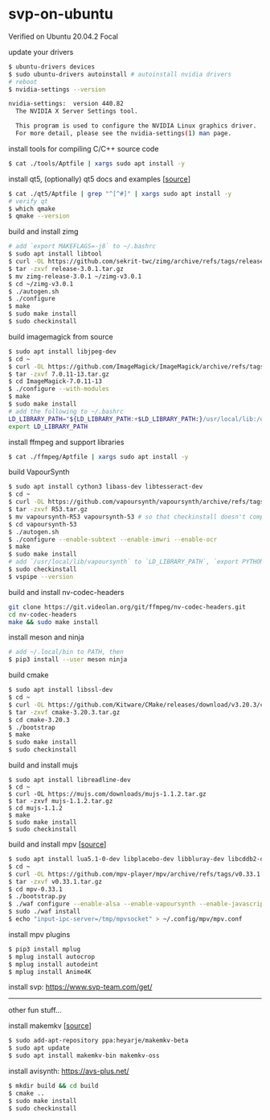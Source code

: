 # svp-on-ubuntu

Verified on Ubuntu 20.04.2 Focal

update your drivers

```bash
$ ubuntu-drivers devices
$ sudo ubuntu-drivers autoinstall # autoinstall nvidia drivers
# reboot
$ nvidia-settings --version

nvidia-settings:  version 440.82
  The NVIDIA X Server Settings tool.

  This program is used to configure the NVIDIA Linux graphics driver.
  For more detail, please see the nvidia-settings(1) man page.
```

install tools for compiling C/C++ source code

```bash
$ cat ./tools/Aptfile | xargs sudo apt install -y
```

install qt5, (optionally) qt5 docs and examples 
[[source](https://stackoverflow.com/a/48147461)]

```bash
$ cat ./qt5/Aptfile | grep "^[^#]" | xargs sudo apt install -y
# verify qt
$ which qmake
$ qmake --version
```

build and install zimg

```bash
# add `export MAKEFLAGS=-j8` to ~/.bashrc
$ sudo apt install libtool
$ curl -OL https://github.com/sekrit-twc/zimg/archive/refs/tags/release-3.0.1.tar.gz
$ tar -zxvf release-3.0.1.tar.gz
$ mv zimg-release-3.0.1 ~/zimg-v3.0.1
$ cd ~/zimg-v3.0.1
$ ./autogen.sh
$ ./configure
$ make
$ sudo make install
$ sudo checkinstall
```

build imagemagick from source

```bash
$ sudo apt install libjpeg-dev
$ cd ~
$ curl -OL https://github.com/ImageMagick/ImageMagick/archive/refs/tags/7.0.11-13.tar.gz
$ tar -zxvf 7.0.11-13.tar.gz
$ cd ImageMagick-7.0.11-13
$ ./configure --with-modules
$ make
$ sudo make install
# add the following to ~/.bashrc
LD_LIBRARY_PATH="${LD_LIBRARY_PATH:+$LD_LIBRARY_PATH:}/usr/local/lib:/usr/local/lib/ImageMagick-7.0.11/modules-Q16HDRI/coders:/usr/local/lib/ImageMagick-7.0.11/modules-Q16HDRI/filters"
export LD_LIBRARY_PATH
```

install ffmpeg and support libraries

```bash
$ cat ./ffmpeg/Aptfile | xargs sudo apt install -y
```

build VapourSynth

```bash
$ sudo apt install cython3 libass-dev libtesseract-dev
$ cd ~
$ curl -OL https://github.com/vapoursynth/vapoursynth/archive/refs/tags/R53.tar.gz
$ tar -zxvf R53.tar.gz
$ mv vapoursynth-R53 vapoursynth-53 # so that checkinstall doesn't complain about version #
$ cd vapoursynth-53
$ ./autogen.sh
$ ./configure --enable-subtext --enable-imwri --enable-ocr
$ make
$ sudo make install
# add `/usr/local/lib/vapoursynth` to `LD_LIBRARY_PATH`, `export PYTHONPATH=/usr/local/lib/python3.8/site-packages` in ~/.bashrc
$ sudo checkinstall
$ vspipe --version
```

build and install nv-codec-headers

```bash
git clone https://git.videolan.org/git/ffmpeg/nv-codec-headers.git
cd nv-codec-headers
make && sudo make install
```

install meson and ninja

```bash
# add ~/.local/bin to PATH, then
$ pip3 install --user meson ninja
```

build cmake

```bash
$ sudo apt install libssl-dev
$ cd ~
$ curl -OL https://github.com/Kitware/CMake/releases/download/v3.20.3/cmake-3.20.3.tar.gz
$ tar -zxvf cmake-3.20.3.tar.gz
$ cd cmake-3.20.3
$ ./bootstrap
$ make
$ sudo make install
$ sudo checkinstall
```

build and install mujs

```
$ sudo apt install libreadline-dev
$ cd ~
$ curl -OL https://mujs.com/downloads/mujs-1.1.2.tar.gz
$ tar -zxvf mujs-1.1.2.tar.gz
$ cd mujs-1.1.2
$ make
$ sudo make install
$ sudo checkinstall
```

build and install mpv
[[source](https://github.com/mpv-player/mpv/#compilation)]

```bash
$ sudo apt install lua5.1-0-dev libplacebo-dev libbluray-dev libcddb2-dev
$ cd ~
$ curl -OL https://github.com/mpv-player/mpv/archive/refs/tags/v0.33.1.tar.gz
$ tar -zxvf v0.33.1.tar.gz
$ cd mpv-0.33.1
$ ./bootstrap.py
$ ./waf configure --enable-alsa --enable-vapoursynth --enable-javascript
$ sudo ./waf install
$ echo "input-ipc-server=/tmp/mpvsocket" > ~/.config/mpv/mpv.conf
```

install mpv plugins

```bash
$ pip3 install mplug
$ mplug install autocrop
$ mplug install autodeint
$ mplug install Anime4K
```

install svp: https://www.svp-team.com/get/

---

other fun stuff...

install makemkv [[source](https://ubuntuhandbook.org/index.php/2019/09/install-makemkv-snap-ubuntu-18-04-19-04/)]

```bash
$ sudo add-apt-repository ppa:heyarje/makemkv-beta
$ sudo apt update
$ sudo apt install makemkv-bin makemkv-oss
```

install avisynth: https://avs-plus.net/

```bash
$ mkdir build && cd build
$ cmake ..
$ sudo make install
$ sudo checkinstall
```
